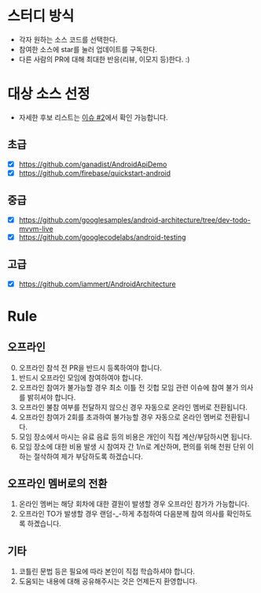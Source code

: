 
# 스터디 방식

* 각자 원하는 소스 코드를 선택한다.
* 참여한 소스에 star를 눌러 업데이트를 구독한다.
* 다른 사람의 PR에 대해 최대한 반응(리뷰, 이모지 등)한다. :)

# 대상 소스 선정

* 자세한 후보 리스트는 [이슈 #2](https://github.com/kotlin-korea/SundaySadang-Log/issues/2)에서 확인 가능합니다.

## 초급
- [x] https://github.com/ganadist/AndroidApiDemo
- [x] https://github.com/firebase/quickstart-android

## 중급
- [x] https://github.com/googlesamples/android-architecture/tree/dev-todo-mvvm-live
- [x] https://github.com/googlecodelabs/android-testing

## 고급
- [x] https://github.com/iammert/AndroidArchitecture

# Rule

## 오프라인

0. 오프라인 참석 전 PR을 반드시 등록하여야 합니다.
1. 반드시 오프라인 모임에 참여하여야 합니다.
2. 오프라인 참여가 불가능할 경우 최소 이틀 전 깃헙 모임 관련 이슈에 참여 불가 의사를 밝히셔야 합니다.
3. 오프라인 불참 여부를 전달하지 않으신 경우 자동으로 온라인 멤버로 전환됩니다.
4. 오프라인 참여가 2회를 초과하여 불가능할 경우 자동으로 온라인 멤버로 전환됩니다.
5. 모임 장소에서 마시는 유료 음료 등의 비용은 개인이 직접 계산/부담하시면 됩니다.
6. 모임 장소에 대한 비용 발생 시 참여자 간 1/n로 계산하며, 편의를 위해 천원 단위 이하는 절삭하여 제가 부담하도록 하겠습니다.

## 오프라인 멤버로의 전환

1. 온라인 멤버는 해당 회차에 대한 결원이 발생할 경우 오프라인 참가가 가능합니다.
2. 오프라인 TO가 발생할 경우 랜덤-_-하게 추첨하여 다음분께 참여 의사를 확인하도록 하곘습니다.

## 기타

1. 코틀린 문법 등은 필요에 따라 본인이 직접 학습하셔야 합니다.
2. 도움되는 내용에 대해 공유해주시는 것은 언제든지 환영합니다.
